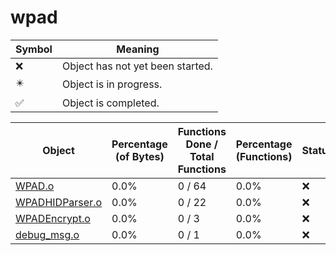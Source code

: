 # wpad
| Symbol | Meaning 
| ------------- | ------------- 
| :x: | Object has not yet been started. 
| :eight_pointed_black_star: | Object is in progress. 
| :white_check_mark: | Object is completed. 


| Object | Percentage (of Bytes) | Functions Done / Total Functions | Percentage (Functions) | Status 
| ------------- | ------------- | ------------- | ------------- | ------------- 
| [WPAD.o](https://github.com/shibbo/Petari/blob/master/docs/lib/RVL_SDK/wpad/WPAD.md) | 0.0% | 0 / 64 | 0.0% | :x: 
| [WPADHIDParser.o](https://github.com/shibbo/Petari/blob/master/docs/lib/RVL_SDK/wpad/WPADHIDParser.md) | 0.0% | 0 / 22 | 0.0% | :x: 
| [WPADEncrypt.o](https://github.com/shibbo/Petari/blob/master/docs/lib/RVL_SDK/wpad/WPADEncrypt.md) | 0.0% | 0 / 3 | 0.0% | :x: 
| [debug_msg.o](https://github.com/shibbo/Petari/blob/master/docs/lib/RVL_SDK/wpad/debug_msg.md) | 0.0% | 0 / 1 | 0.0% | :x: 
